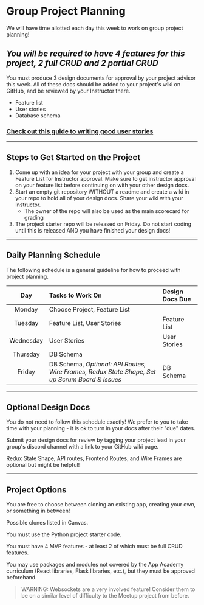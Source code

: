 # Group Project Planning

We will have time allotted each day this week to work on group project planning!

## **_You will be required to have 4 features for this project, 2 full CRUD and 2 partial CRUD_**

You must produce 3 design documents for approval by your project advisor this week.  All of these docs should be added to your project's wiki on GitHub, and be reviewed by your Instructor there.

- Feature list
- User stories
- Database schema

### [Check out this guide to writing good user stories](https://github.com/seanrioux/user-story-examples)

---

## Steps to Get Started on the Project

1. Come up with an idea for your project with your group and create a Feature List for Instructor approval. Make sure to get instructor approval on your feature list before continuing on with your other design docs.
2. Start an empty git repository WITHOUT a readme and create a wiki in your repo to hold all of your design docs. Share your wiki with your Instructor.
   - The owner of the repo will also be used as the main scorecard for grading
3. The project starter repo will be released on Friday. Do not start coding until this is released AND you have finished your design docs!

---

## Daily Planning Schedule

The following schedule is a general guideline for how to proceed with project planning.

|    Day    | Tasks to Work On                                                                               | Design Docs Due |
| :-------: | :--------------------------------------------------------------------------------------------- | :-------------- |
|  Monday   | Choose Project, Feature List                                                                   |                 |
|  Tuesday  | Feature List, User Stories                                                                     | Feature List    |
| Wednesday | User Stories                                                                                   | User Stories    |
| Thursday  | DB Schema                                                                                      |                 |
|  Friday   | DB Schema, _Optional: API Routes, Wire Frames, Redux State Shape, Set up Scrum Board & Issues_ | DB Schema       |

---

## Optional Design Docs

You do not need to follow this schedule exactly! We prefer to you to take time with your planning - it is ok to turn in your docs after their "due" dates.

Submit your design docs for review by tagging your project lead in your group's discord channel with a link to your GitHub wiki page.

Redux State Shape, API routes, Frontend Routes, and Wire Frames are optional but might be helpful!

---

## Project Options

You are free to choose between cloning an existing app, creating your own, or something in between!

Possible clones listed in Canvas.

You must use the Python project starter code.

You must have 4 MVP features - at least 2 of which must be full CRUD features.

You may use packages and modules not covered by the App Academy curriculum (React libraries, Flask libraries, etc.), but they must be approved beforehand.

> WARNING: Websockets are a very involved feature! Consider them to be on a similar
> level of difficulty to the Meetup project from before.
